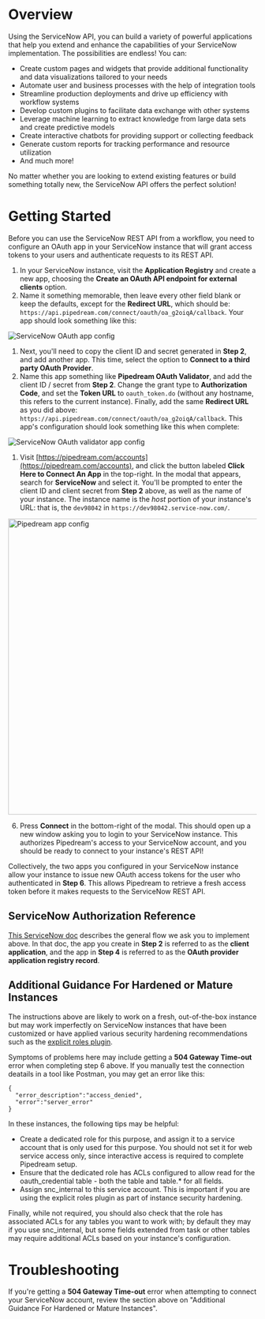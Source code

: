 # Overview

Using the ServiceNow API, you can build a variety of powerful applications that
help you extend and enhance the capabilities of your ServiceNow implementation.
The possibilities are endless! You can:

- Create custom pages and widgets that provide additional functionality and
  data visualizations tailored to your needs
- Automate user and business processes with the help of integration tools
- Streamline production deployments and drive up efficiency with workflow
  systems
- Develop custom plugins to facilitate data exchange with other systems
- Leverage machine learning to extract knowledge from large data sets and
  create predictive models
- Create interactive chatbots for providing support or collecting feedback
- Generate custom reports for tracking performance and resource utilization
- And much more!

No matter whether you are looking to extend existing features or build
something totally new, the ServiceNow API offers the perfect solution!

# Getting Started

Before you can use the ServiceNow REST API from a workflow, you need to configure an OAuth app in your ServiceNow instance that will grant access tokens to your users and authenticate requests to its REST API. 

1. In your ServiceNow instance, visit the **Application Registry** and create a new app, choosing the **Create an OAuth API endpoint for external clients** option.
2. Name it something memorable, then leave every other field blank or keep the defaults, except for the **Redirect URL**, which should be: `https://api.pipedream.com/connect/oauth/oa_g2oiqA/callback`. Your app should look something like this:

<div>
<img alt="ServiceNow OAuth app config" src="https://res.cloudinary.com/pipedreamin/image/upload/v1681312149/docs/components/ServiceNow/oauth-app-config_kmnpav.png">
</div>

1. Next, you'll need to copy the client ID and secret generated in **Step 2**, and add another app. This time, select the option to **Connect to a third party OAuth Provider**.
2. Name this app something like **Pipedream OAuth Validator**, and add the client ID / secret from **Step 2**. Change the grant type to **Authorization Code**, and set the **Token URL** to `oauth_token.do` (without any hostname, this refers to the current instance). Finally, add the same **Redirect URL** as you did above: `https://api.pipedream.com/connect/oauth/oa_g2oiqA/callback`. This app's configuration should look something like this when complete:

<div>
<img alt="ServiceNow OAuth validator app config" src="https://res.cloudinary.com/pipedreamin/image/upload/v1681312149/docs/components/ServiceNow/oauth-validator-config_ij6ef0.png">
</div>

1. Visit [https://pipedream.com/accounts](https://pipedream.com/accounts), and click the button labeled **Click Here to Connect An App** in the top-right. In the modal that appears, search for **ServiceNow** and select it. You'll be prompted to enter the client ID and client secret from **Step 2** above, as well as the name of your instance. The instance name is the _host_ portion of your instance's URL: that is, the `dev98042` in `https://dev98042.service-now.com/`.

<div>
<img alt="Pipedream app config" width="600" src="https://res.cloudinary.com/pipedreamin/image/upload/v1681312149/docs/components/ServiceNow/oauth-app-config_kmnpav.png">
</div>

6. Press **Connect** in the bottom-right of the modal. This should open up a new window asking you to login to your ServiceNow instance. This authorizes Pipedream's access to your ServiceNow account, and you should be ready to connect to your instance's REST API!

Collectively, the two apps you configured in your ServiceNow instance allow your instance to issue new OAuth access tokens for the user who authenticated in **Step 6**. This allows Pipedream to retrieve a fresh access token before it makes requests to the ServiceNow REST API.

## ServiceNow Authorization Reference

[This ServiceNow doc](https://docs.servicenow.com/bundle/orlando-platform-administration/page/administer/security/concept/c_OAuthAuthorizationCodeFlow.html) describes the general flow we ask you to implement above. In that doc, the app you create in **Step 2** is referred to as the **client application**, and the app in **Step 4** is referred to as the **OAuth provider application registry record**.

## Additional Guidance For Hardened or Mature Instances ###

The instructions above are likely to work on a fresh, out-of-the-box instance but may work imperfectly on ServiceNow instances that have been customized or have applied various security hardening recommendations such as the [explicit roles plugin](https://docs.servicenow.com/en-US/bundle/vancouver-platform-security/page/administer/security/reference/explicit-role-plugin.html).

Symptoms of problems here may include getting a **504 Gateway Time-out** error when completing step 6 above. If you manually test the connection deatails in a tool like Postman, you may get an error like this:

```
{
  "error_description":"access_denied",
  "error":"server_error"
}
```

In these instances, the following tips may be helpful:

* Create a dedicated role for this purpose, and assign it to a service account that  is only used for this purpose.  You should not set it for web service access only, since interactive access is required to complete Pipedream setup.
* Ensure that the dedicated role has ACLs configured to allow read for the oauth_credential table - both the table and table.\* for all fields. 
* Assign snc_internal to this service account. This is important if you are using the explicit roles plugin as part of instance security hardening.

Finally, while not required, you should also check that the role has associated ACLs for any tables you want to work with; by default they may if you use snc_internal, but some fields extended from task or other tables may require additional ACLs based on your instance's configuration.

# Troubleshooting
If you're getting a **504 Gateway Time-out** error when attempting to connect your ServiceNow account, review the section above on "Additional Guidance For Hardened or Mature Instances".
